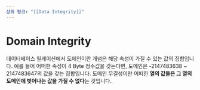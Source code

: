 ```yaml
---
상위 링크: "[[Data Integrity]]"
---
```

# Domain Integrity
데이터베이스 릴레이션에서 도메인이란 개념은 해당 속성이 가질 수 있는 값의 집합입니다. 예를 들어 어떠한 속성이 4 Byte 정수값을 갖는다면, 도메인은 -2147483638 ~ 2147483647의 값을 갖는 집합입니다. 도메인 무결성이란 어떠한 **열의 값들은 그 열의 도메인에 벗어나는 값을 가질 수 없다**는 것입니다.